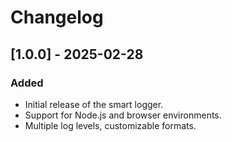 # Changelog

## [1.0.0] - 2025-02-28

### Added

- Initial release of the smart logger.
- Support for Node.js and browser environments.
- Multiple log levels, customizable formats.
